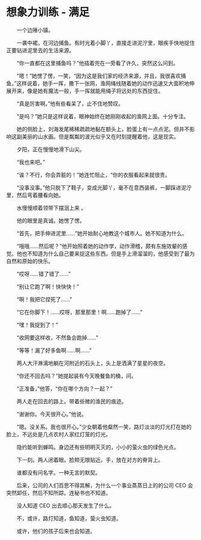 # 想象力训练 - 满足

　　一个边陲小镇。

　　一袭中裙，在河边捕鱼。有时光着小脚丫，直接走进泥泞里，眼疾手快地捉住正要钻进泥里去的生活来源。

　　“你一直都在这里捕鱼吗？”他插着兜在一旁看了许久，突然这么问到。

　　“嗯！”她愣了愣，一笑，“因为这是我们家的经济来源，并且，我很喜欢捕鱼。”这样说着，她手一挥，撒下一张网，渔网绳线随着她的动作迅速又大面积地伸展开来，像是她有魔法一般，手一挥就能用绳子将远处的东西捉住。

　　“真是厉害啊。”他有些看呆了，止不住地赞叹。

　　“是吗？”她只是这样说着，眼神始终在她刚刚收起的渔网上面。十分专注。

　　她的侧脸上，刘海发尾稀稀疏疏地黏在额头上，脸蛋上有一点点泥。但并不影响这副美丽的山水画。但是粼粼的波光似乎又在时刻提醒着他，这是现实。

　　夕阳，正在慢慢地滑下山尖。

　　“我也来吧。”

　　“诶？不行，你会弄脏的！”她连忙阻止，“你的衣服看起来就很贵。

　　“没事没事。”他只脱下了鞋子，变成光脚丫，毫不在意西装裤，一脚踩进泥泞里，然后弯着腰看向她。

　　水慢慢顺着领带下摆洇上来 。

　　他的眼里是真诚。她愣了愣。

　　“首先，把手伸进泥里……”她开始耐心地教这个城市人。她不知道为什么。

　　“哦哦……然后呢？”他开始照着她的动作学，动作滑稽，颇有东施效颦的感觉。他也不知道为什么自己要来捉这些东西。但是手上滑溜溜的，他感受到了最为自然和原始的快乐。

　　“哎呀……错了错了……”

　　“别让它跑了啊！快快快！”

　　“啊！我把它捏死了……”

　　“它在你脚下！……哎呀，那里那里！啊……跑掉了……”

　　“嘿！我捉到了！”

　　“收网要这样收，不然鱼会跑掉……”

　　“等等！漏了好多鱼啊……啊……”

　　两人大汗淋漓地躺在河附近的石头上，头上是洒满了星星的夜空。

　　“你还不回去吗？”她提起装有今天晚餐鱼的桶，问。

　　“正准备，”他答，“你在哪个方向？一起？”

　　两人走在回去的路上。带着些微的渔民的痕迹。

　　“谢谢你。今天很开心。”他说。

　　“嗯。没关系。我也很开心。”少女朝着他粲然一笑，路灯淡淡的灯光打在她的脸上，不远处是几点农村人家红灯笼的灯光。

　　隐约能听到蝉鸣。身边还有些明明灭灭的，小小的萤火虫的绿色光点。

　　下一刻。两人闭着眼。脸颊无限贴近。手，放在对方的脊背上。

　　谁都没有问名字。一种无言的默契。

　　后来，公司的人们百思不得其解，为什么一个事业蒸蒸日上的的公司 CEO 会突然卸任，然后不知所踪。连秘书也不知道。

　　没人知道 CEO 出去顺心那天发生了什么。

　　不，或许，路灯知道，鱼知道，萤火虫知道。

　　或许，他们的孩子后来也会知道。




